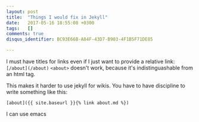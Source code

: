 ```yaml
---
layout: post
title:  "Things I would fix in Jekyll"
date:   2017-05-16 18:55:08 +0300
tags:   []
comments: true
disqus_identifier: BC93E66B-A84F-43D7-B903-4F1B5F71DE85

---
```


I must have titles for links even if I just want to provide a relative link: `[/about](/about)`
`<about>` doesn't work, because it's indistinguashable from an html tag.

This makes it harder to use jekyll for wikis. You have to have discipline to write something like this:

```
[about]({{ site.baseurl }}{% link about.md %})
```

I can use emacs

